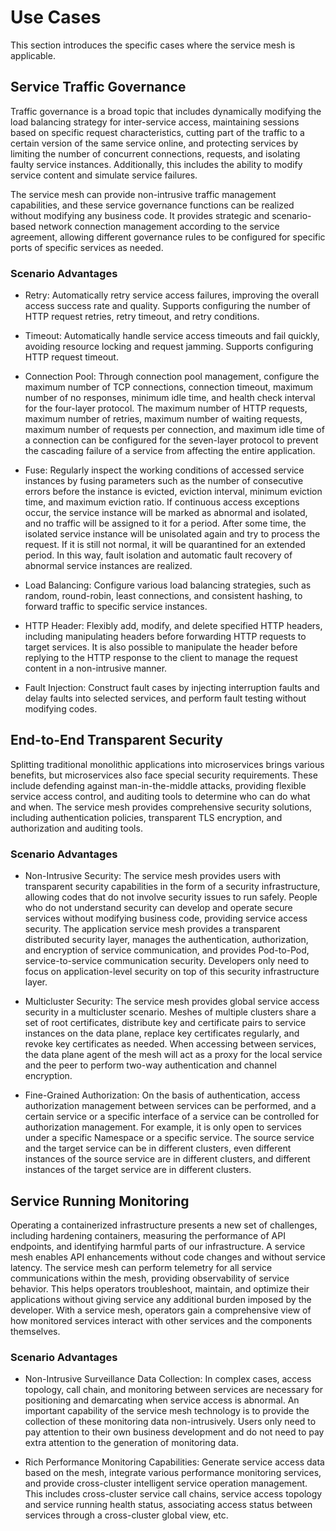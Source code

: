 # Use Cases

This section introduces the specific cases where the service mesh is applicable.

## Service Traffic Governance

Traffic governance is a broad topic that includes dynamically modifying the load balancing strategy for inter-service access, maintaining sessions based on specific request characteristics, cutting part of the traffic to a certain version of the same service online, and protecting services by limiting the number of concurrent connections, requests, and isolating faulty service instances. Additionally, this includes the ability to modify service content and simulate service failures. 

The service mesh can provide non-intrusive traffic management capabilities, and these service governance functions can be realized without modifying any business code. It provides strategic and scenario-based network connection management according to the service agreement, allowing different governance rules to be configured for specific ports of specific services as needed.

### Scenario Advantages

- Retry: Automatically retry service access failures, improving the overall access success rate and quality. Supports configuring the number of HTTP request retries, retry timeout, and retry conditions.

- Timeout: Automatically handle service access timeouts and fail quickly, avoiding resource locking and request jamming. Supports configuring HTTP request timeout.

- Connection Pool: Through connection pool management, configure the maximum number of TCP connections, connection timeout, maximum number of no responses, minimum idle time, and health check interval for the four-layer protocol. The maximum number of HTTP requests, maximum number of retries, maximum number of waiting requests, maximum number of requests per connection, and maximum idle time of a connection can be configured for the seven-layer protocol to prevent the cascading failure of a service from affecting the entire application.

- Fuse: Regularly inspect the working conditions of accessed service instances by fusing parameters such as the number of consecutive errors before the instance is evicted, eviction interval, minimum eviction time, and maximum eviction ratio. If continuous access exceptions occur, the service instance will be marked as abnormal and isolated, and no traffic will be assigned to it for a period. After some time, the isolated service instance will be unisolated again and try to process the request. If it is still not normal, it will be quarantined for an extended period. In this way, fault isolation and automatic fault recovery of abnormal service instances are realized.

- Load Balancing: Configure various load balancing strategies, such as random, round-robin, least connections, and consistent hashing, to forward traffic to specific service instances.

- HTTP Header: Flexibly add, modify, and delete specified HTTP headers, including manipulating headers before forwarding HTTP requests to target services. It is also possible to manipulate the header before replying to the HTTP response to the client to manage the request content in a non-intrusive manner.

- Fault Injection: Construct fault cases by injecting interruption faults and delay faults into selected services, and perform fault testing without modifying codes.

## End-to-End Transparent Security

Splitting traditional monolithic applications into microservices brings various benefits, but microservices also face special security requirements. These include defending against man-in-the-middle attacks, providing flexible service access control, and auditing tools to determine who can do what and when. The service mesh provides comprehensive security solutions, including authentication policies, transparent TLS encryption, and authorization and auditing tools.

### Scenario Advantages

- Non-Intrusive Security: The service mesh provides users with transparent security capabilities in the form of a security infrastructure, allowing codes that do not involve security issues to run safely. People who do not understand security can develop and operate secure services without modifying business code, providing service access security. The application service mesh provides a transparent distributed security layer, manages the authentication, authorization, and encryption of service communication, and provides Pod-to-Pod, service-to-service communication security. Developers only need to focus on application-level security on top of this security infrastructure layer.

- Multicluster Security: The service mesh provides global service access security in a multicluster scenario. Meshes of multiple clusters share a set of root certificates, distribute key and certificate pairs to service instances on the data plane, replace key certificates regularly, and revoke key certificates as needed. When accessing between services, the data plane agent of the mesh will act as a proxy for the local service and the peer to perform two-way authentication and channel encryption.

- Fine-Grained Authorization: On the basis of authentication, access authorization management between services can be performed, and a certain service or a specific interface of a service can be controlled for authorization management. For example, it is only open to services under a specific Namespace or a specific service. The source service and the target service can be in different clusters, even different instances of the source service are in different clusters, and different instances of the target service are in different clusters.

## Service Running Monitoring

Operating a containerized infrastructure presents a new set of challenges, including hardening containers, measuring the performance of API endpoints, and identifying harmful parts of our infrastructure. A service mesh enables API enhancements without code changes and without service latency. The service mesh can perform telemetry for all service communications within the mesh, providing observability of service behavior. This helps operators troubleshoot, maintain, and optimize their applications without giving service any additional burden imposed by the developer. With a service mesh, operators gain a comprehensive view of how monitored services interact with other services and the components themselves.

### Scenario Advantages

- Non-Intrusive Surveillance Data Collection: In complex cases, access topology, call chain, and monitoring between services are necessary for positioning and demarcating when service access is abnormal. An important capability of the service mesh technology is to provide the collection of these monitoring data non-intrusively. Users only need to pay attention to their own business development and do not need to pay extra attention to the generation of monitoring data.

- Rich Performance Monitoring Capabilities: Generate service access data based on the mesh, integrate various performance monitoring services, and provide cross-cluster intelligent service operation management. This includes cross-cluster service call chains, service access topology and service running health status, associating access status between services through a cross-cluster global view, etc.
